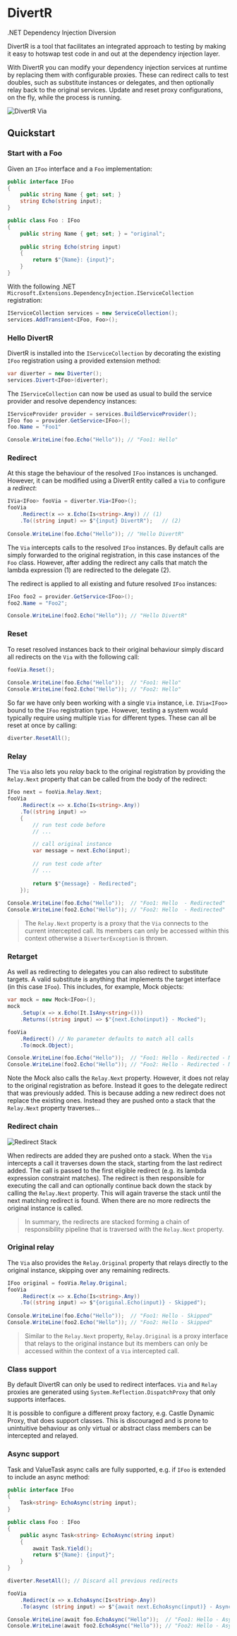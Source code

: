 # DivertR

.NET Dependency Injection Diversion

DivertR is a tool that facilitates an integrated approach to testing by making it easy to hotswap
test code in and out at the dependency injection layer.

With DivertR you can modify your dependency injection services at runtime by replacing them with configurable proxies.
These can redirect calls to test doubles, such as substitute instances or delegates, and then optionally relay back to the
original services. Update and reset proxy configurations, on the fly, while the process is running.

![DivertR Via](./docs/assets/images/DivertR_Via.svg)

## Quickstart

### Start with a Foo
Given an `IFoo` interface and a `Foo` implementation:

```csharp
public interface IFoo
{
    public string Name { get; set; }
    string Echo(string input);
}

public class Foo : IFoo
{
    public string Name { get; set; } = "original";
    
    public string Echo(string input)
    {
        return $"{Name}: {input}";
    }
}
```

With the following .NET `Microsoft.Extensions.DependencyInjection.IServiceCollection` registration:

```csharp
IServiceCollection services = new ServiceCollection();
services.AddTransient<IFoo, Foo>();
```

### Hello DivertR
DivertR is installed into the `IServiceCollection` by decorating the existing `IFoo` registration using a provided extension method:

```csharp
var diverter = new Diverter();
services.Divert<IFoo>(diverter);
```

The `IServiceCollection` can now be used as usual to build the service provider and resolve dependency instances:

```csharp
IServiceProvider provider = services.BuildServiceProvider();
IFoo foo = provider.GetService<IFoo>();
foo.Name = "Foo1"

Console.WriteLine(foo.Echo("Hello")); // "Foo1: Hello"
```

### Redirect
At this stage the behaviour of the resolved `IFoo` instances is unchanged. However, it can be modified using 
a DivertR entity called a `Via` to configure a *redirect*:

```csharp
IVia<IFoo> fooVia = diverter.Via<IFoo>();
fooVia
    .Redirect(x => x.Echo(Is<string>.Any)) // (1)
    .To((string input) => $"{input} DivertR");   // (2)
  
Console.WriteLine(foo.Echo("Hello")); // "Hello DivertR"
```

The `Via` intercepts calls to the resolved `IFoo` instances.
By default calls are simply forwarded to the original registration, in this case instances of the `Foo` class.
However, after adding the redirect any calls that match the lambda expression (1) are redirected to the delegate (2).

The redirect is applied to all existing and future resolved `IFoo` instances:

```csharp
IFoo foo2 = provider.GetService<IFoo>();
foo2.Name = "Foo2";

Console.WriteLine(foo2.Echo("Hello")); // "Hello DivertR"
```

### Reset

To reset resolved instances back to their original behaviour simply discard all redirects on the `Via` with the following call:

```csharp
fooVia.Reset();
  
Console.WriteLine(foo.Echo("Hello"));  // "Foo1: Hello"
Console.WriteLine(foo2.Echo("Hello")); // "Foo2: Hello"
```

So far we have only been working with a single `Via` instance, i.e. `IVia<IFoo>` bound to the `IFoo` registration type.
However, testing a system would typically require using multiple `Vias` for different types.
These can all be reset at once by calling: 

```csharp
diverter.ResetAll();
```

### Relay

The `Via` also lets you *relay* back to the original registration
by providing the `Relay.Next` property that can be called from the body of the redirect:

```csharp
IFoo next = fooVia.Relay.Next;
fooVia
    .Redirect(x => x.Echo(Is<string>.Any))
    .To((string input) =>
    {
        // run test code before
        // ...

        // call original instance
        var message = next.Echo(input);
    
        // run test code after
        // ...
    
        return $"{message} - Redirected";
    });
  
Console.WriteLine(foo.Echo("Hello"));  // "Foo1: Hello  - Redirected"
Console.WriteLine(foo2.Echo("Hello")); // "Foo2: Hello  - Redirected"
```

> The `Relay.Next` property is a proxy that the `Via` connects to the current intercepted call.
> Its members can only be accessed within this context otherwise a `DiverterException` is thrown.

### Retarget

As well as redirecting to delegates you can also redirect to substitute targets. A valid 
substitute is anything that implements the target interface (in this case `IFoo`).
This includes, for example, Mock objects:

```csharp
var mock = new Mock<IFoo>();
mock
    .Setup(x => x.Echo(It.IsAny<string>()))
    .Returns((string input) => $"{next.Echo(input)} - Mocked");

fooVia
    .Redirect() // No parameter defaults to match all calls
    .To(mock.Object);

Console.WriteLine(foo.Echo("Hello"));  // "Foo1: Hello - Redirected - Mocked"
Console.WriteLine(foo2.Echo("Hello")); // "Foo2: Hello - Redirected - Mocked"
```

Note the Mock also calls the `Relay.Next` property. However, it does not relay to the original registration as before.
Instead it goes to the delegate redirect that was previously added.
This is because adding a new redirect does not replace the existing ones. Instead they are pushed onto a stack
that the `Relay.Next` property traverses...

### Redirect chain

![Redirect Stack](./docs/assets/images/Redirect_Stack.svg)

When redirects are added they are pushed onto a stack. When the `Via` intercepts a call
it traverses down the stack, starting from the last redirect added. The call is passed to the first eligible redirect (e.g. its lambda expression constraint matches).
The redirect is then responsible for executing the call and can optionally continue back down the stack by calling the `Relay.Next` property. This will again traverse the stack
until the next matching redirect is found. When there are no more redirects the original instance is called.
> In summary, the redirects are stacked forming a chain of responsibility pipeline that is
> traversed with the `Relay.Next` property.

### Original relay

The `Via` also provides the `Relay.Original` property that relays directly to the original instance,
skipping over any remaining redirects.

```csharp
IFoo original = fooVia.Relay.Original;
fooVia
    .Redirect(x => x.Echo(Is<string>.Any))
    .To((string input) => $"{original.Echo(input)} - Skipped");
  
Console.WriteLine(foo.Echo("Hello"));  // "Foo1: Hello - Skipped"
Console.WriteLine(foo2.Echo("Hello")); // "Foo2: Hello - Skipped"
```

> Similar to the `Relay.Next` property, `Relay.Original` is a proxy interface that relays to the original instance
> but its members can only be accessed within the context of a `Via` intercepted call.

### Class support

By default DivertR can only be used to redirect interfaces. `Via` and `Relay` proxies are generated using `System.Reflection.DispatchProxy`
that only supports interfaces.

It is possible to configure a different proxy factory, e.g. Castle Dynamic Proxy, that does support classes.
This is discouraged and is prone to unintuitive behaviour as only virtual or abstract class members can be intercepted and relayed.

### Async support

Task and ValueTask async calls are fully supported, e.g. if `IFoo` is extended to include an async method:

```csharp
public interface IFoo
{
    Task<string> EchoAsync(string input);
}

public class Foo : IFoo
{
    public async Task<string> EchoAsync(string input)
    {
        await Task.Yield();
        return $"{Name}: {input}";
    }
}

diverter.ResetAll(); // Discard all previous redirects

fooVia
    .Redirect(x => x.EchoAsync(Is<string>.Any))
    .To(async (string input) => $"{await next.EchoAsync(input)} - Async");

Console.WriteLine(await foo.EchoAsync("Hello"));  // "Foo1: Hello - Async"
Console.WriteLine(await foo2.EchoAsync("Hello")); // "Foo2: Hello - Async"
```

